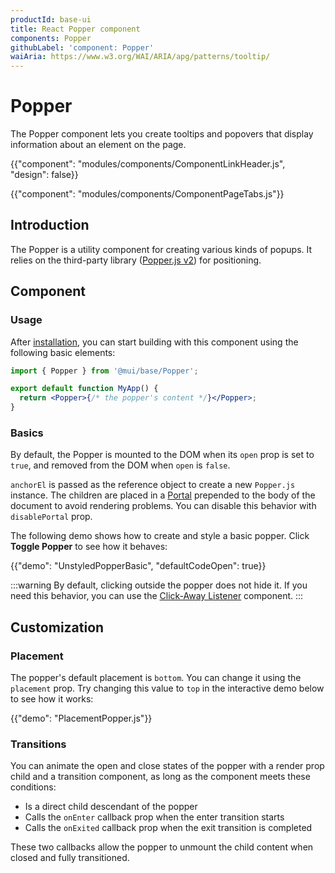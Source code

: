 ```yaml
---
productId: base-ui
title: React Popper component
components: Popper
githubLabel: 'component: Popper'
waiAria: https://www.w3.org/WAI/ARIA/apg/patterns/tooltip/
---
```


# Popper

<p class="description">The Popper component lets you create tooltips and popovers that display information about an element on the page.</p>

{{"component": "modules/components/ComponentLinkHeader.js", "design": false}}

{{"component": "modules/components/ComponentPageTabs.js"}}

## Introduction

The Popper is a utility component for creating various kinds of popups.
It relies on the third-party library ([Popper.js v2](https://popper.js.org/docs/v2/)) for positioning.

## Component

### Usage

After [installation](/base-ui/getting-started/quickstart/#installation), you can start building with this component using the following basic elements:

```jsx
import { Popper } from '@mui/base/Popper';

export default function MyApp() {
  return <Popper>{/* the popper's content */}</Popper>;
}
```

### Basics

By default, the Popper is mounted to the DOM when its `open` prop is set to `true`, and removed from the DOM when `open` is `false`.

`anchorEl` is passed as the reference object to create a new `Popper.js` instance.
The children are placed in a [Portal](/base-ui/react-portal/) prepended to the body of the document to avoid rendering problems.
You can disable this behavior with `disablePortal` prop.

The following demo shows how to create and style a basic popper.
Click **Toggle Popper** to see how it behaves:

{{"demo": "UnstyledPopperBasic", "defaultCodeOpen": true}}

:::warning
By default, clicking outside the popper does not hide it.
If you need this behavior, you can use the [Click-Away Listener](/base-ui/react-click-away-listener/) component.
:::

## Customization

### Placement

The popper's default placement is `bottom`.
You can change it using the `placement` prop.
Try changing this value to `top` in the interactive demo below to see how it works:

{{"demo": "PlacementPopper.js"}}

### Transitions

You can animate the open and close states of the popper with a render prop child and a transition component, as long as the component meets these conditions:

- Is a direct child descendant of the popper
- Calls the `onEnter` callback prop when the enter transition starts
- Calls the `onExited` callback prop when the exit transition is completed

These two callbacks allow the popper to unmount the child content when closed and fully transitioned.
